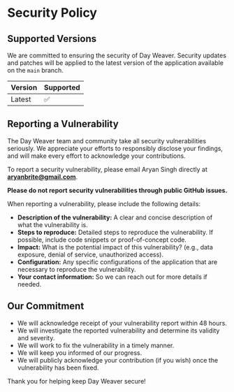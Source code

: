 # Security Policy

## Supported Versions

We are committed to ensuring the security of Day Weaver. Security updates and patches will be applied to the latest version of the application available on the `main` branch.

| Version | Supported          |
| ------- | ------------------ |
| Latest  | :white_check_mark: |

## Reporting a Vulnerability

The Day Weaver team and community take all security vulnerabilities seriously. We appreciate your efforts to responsibly disclose your findings, and will make every effort to acknowledge your contributions.

To report a security vulnerability, please email Aryan Singh directly at **aryanbrite@gmail.com**.

**Please do not report security vulnerabilities through public GitHub issues.**

When reporting a vulnerability, please include the following details:

*   **Description of the vulnerability:** A clear and concise description of what the vulnerability is.
*   **Steps to reproduce:** Detailed steps to reproduce the vulnerability. If possible, include code snippets or proof-of-concept code.
*   **Impact:** What is the potential impact of this vulnerability? (e.g., data exposure, denial of service, unauthorized access).
*   **Configuration:** Any specific configurations of the application that are necessary to reproduce the vulnerability.
*   **Your contact information:** So we can reach out for more details if needed.

## Our Commitment

*   We will acknowledge receipt of your vulnerability report within 48 hours.
*   We will investigate the reported vulnerability and determine its validity and severity.
*   We will work to fix the vulnerability in a timely manner.
*   We will keep you informed of our progress.
*   We will publicly acknowledge your contribution (if you wish) once the vulnerability has been fixed.

Thank you for helping keep Day Weaver secure!
